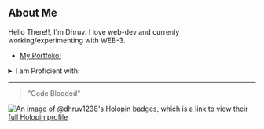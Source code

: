 ## About Me
Hello There!!, I'm Dhruv. I love web-dev and currenly working/experimenting with WEB-3.
- [My Portfolio!](https://dhruv1238.vercel.app)
<details>
<summary>I am Proficient with:</summary>

| Rank | Languages |
|-----:|-----------|
|     1| C++   |
|     2| GoLang|
|     3| Javascript|
|     4| Python       |
|     5| TypeScript       |
|     6| SQL       |
|     7| HTML       |
|     8| CSS      |
</details>

---
> "Code Blooded"

[![An image of @dhruv1238's Holopin badges, which is a link to view their full Holopin profile](https://holopin.me/dhruv1238)](https://holopin.io/@dhruv1238)

<!--
**Dhruv1238/Dhruv1238** is a ✨ _special_ ✨ repository because its `README.md` (this file) appears on your GitHub profile.

Here are some ideas to get you started:

- 🔭 I’m currently working on ...
- 🌱 I’m currently learning ...
- 👯 I’m looking to collaborate on ...
- 🤔 I’m looking for help with ...
- 💬 Ask me about ...
- 📫 How to reach me: ...
- 😄 Pronouns: ...
- ⚡ Fun fact: ...
-->
